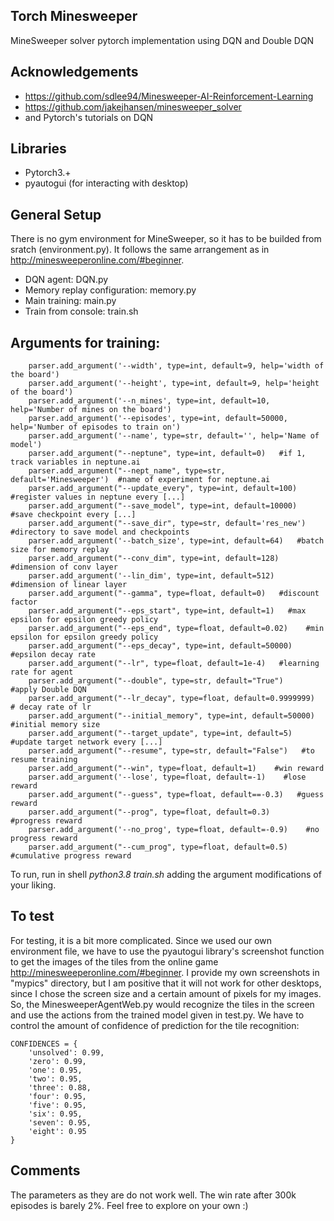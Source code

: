 ## Torch Minesweeper

MineSweeper solver pytorch implementation using DQN and Double DQN

## Acknowledgements
* https://github.com/sdlee94/Minesweeper-AI-Reinforcement-Learning
* https://github.com/jakejhansen/minesweeper_solver
* and Pytorch's tutorials on DQN
 
## Libraries
* Pytorch3.+ 
* pyautogui (for interacting with desktop)

## General Setup
There is no gym environment for MineSweeper, so it has to be builded from sratch (environment.py). It follows the same arrangement as in http://minesweeperonline.com/#beginner. 

* DQN agent: DQN.py
* Memory replay configuration: memory.py
* Main training: main.py
* Train from console: train.sh

## Arguments for training:

```
    parser.add_argument('--width', type=int, default=9, help='width of the board')
    parser.add_argument('--height', type=int, default=9, help='height of the board')
    parser.add_argument('--n_mines', type=int, default=10, help='Number of mines on the board')
    parser.add_argument('--episodes', type=int, default=50000, help='Number of episodes to train on')
    parser.add_argument('--name', type=str, default='', help='Name of model')
    parser.add_argument("--neptune", type=int, default=0)   #if 1, track variables in neptune.ai
    parser.add_argument("--nept_name", type=str, default='Minesweeper')  #name of experiment for neptune.ai
    parser.add_argument("--update_every", type=int, default=100)   #register values in neptune every [...]
    parser.add_argument("--save_model", type=int, default=10000)  #save checkpoint every [...]
    parser.add_argument("--save_dir", type=str, default='res_new') #directory to save model and checkpoints
    parser.add_argument('--batch_size', type=int, default=64)   #batch size for memory replay
    parser.add_argument("--conv_dim", type=int, default=128)   #dimension of conv layer
    parser.add_argument('--lin_dim', type=int, default=512)   #dimension of linear layer
    parser.add_argument("--gamma", type=float, default=0)   #discount factor
    parser.add_argument("--eps_start", type=int, default=1)   #max epsilon for epsilon greedy policy
    parser.add_argument("--eps_end", type=float, default=0.02)    #min epsilon for epsilon greedy policy
    parser.add_argument("--eps_decay", type=int, default=50000)    #epsilon decay rate
    parser.add_argument("--lr", type=float, default=1e-4)   #learning rate for agent
    parser.add_argument("--double", type=str, default="True")    #apply Double DQN
    parser.add_argument("--lr_decay", type=float, default=0.9999999)    # decay rate of lr
    parser.add_argument("--initial_memory", type=int, default=50000)    #initial memory size
    parser.add_argument("--target_update", type=int, default=5)     #update target network every [...]
    parser.add_argument("--resume", type=str, default="False")   #to resume training
    parser.add_argument("--win", type=float, default=1)    #win reward
    parser.add_argument('--lose', type=float, default=-1)    #lose reward
    parser.add_argument("--guess", type=float, default==-0.3)   #guess reward
    parser.add_argument("--prog", type=float, default=0.3)    #progress reward
    parser.add_argument('--no_prog', type=float, default=-0.9)    #no progress reward
    parser.add_argument("--cum_prog", type=float, default=0.5)    #cumulative progress reward

```
To run, run in shell *python3.8 train.sh* adding the argument modifications of your liking.

## To test
For testing, it is a bit more complicated. Since we used our own environment file, we have to use the pyautogui library's screenshot function to get the images of the tiles from the online game http://minesweeperonline.com/#beginner. I provide my own screenshots in "mypics" directory, but I am positive that it will not work for other desktops, since I chose the screen size and a certain amount of pixels for my images.
So, the MinesweeperAgentWeb.py would recognize the tiles in the screen and use the actions from the trained model given in test.py. We have to control the amount of confidence of prediction for the tile recognition:

```
CONFIDENCES = {
    'unsolved': 0.99,
    'zero': 0.99,
    'one': 0.95,
    'two': 0.95,
    'three': 0.88,
    'four': 0.95,
    'five': 0.95,
    'six': 0.95,
    'seven': 0.95,
    'eight': 0.95
}
```

## Comments
The parameters as they are do not work well. The win rate after 300k episodes is barely 2%.
Feel free to explore on your own :)
